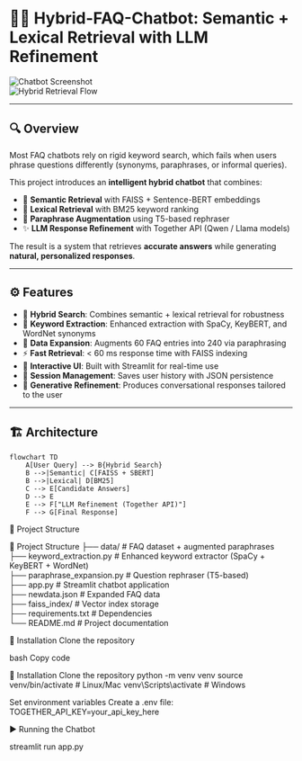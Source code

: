 # 🤖💬 Hybrid-FAQ-Chatbot: Semantic + Lexical Retrieval with LLM Refinement  

![Chatbot Screenshot](static/images/interface.png)  
![Hybrid Retrieval Flow](static/images/architecture.png)  

---

## 🔍 Overview  
Most FAQ chatbots rely on rigid keyword search, which fails when users phrase questions differently (synonyms, paraphrases, or informal queries).  

This project introduces an **intelligent hybrid chatbot** that combines:  
- 🧠 **Semantic Retrieval** with FAISS + Sentence-BERT embeddings  
- 🔑 **Lexical Retrieval** with BM25 keyword ranking  
- 🔄 **Paraphrase Augmentation** using T5-based rephraser  
- ✨ **LLM Response Refinement** with Together API (Qwen / Llama models)  

The result is a system that retrieves **accurate answers** while generating **natural, personalized responses**.  

---

## ⚙️ Features  
- 📌 **Hybrid Search**: Combines semantic + lexical retrieval for robustness  
- 📝 **Keyword Extraction**: Enhanced extraction with SpaCy, KeyBERT, and WordNet synonyms  
- 🔄 **Data Expansion**: Augments 60 FAQ entries into 240 via paraphrasing  
- ⚡ **Fast Retrieval**: < 60 ms response time with FAISS indexing  
- 🎨 **Interactive UI**: Built with Streamlit for real-time use  
- 💾 **Session Management**: Saves user history with JSON persistence  
- 🤝 **Generative Refinement**: Produces conversational responses tailored to the user  

---

## 🏗️ Architecture  
```mermaid
flowchart TD
    A[User Query] --> B{Hybrid Search}
    B -->|Semantic| C[FAISS + SBERT]
    B -->|Lexical| D[BM25]
    C --> E[Candidate Answers]
    D --> E
    E --> F["LLM Refinement (Together API)"]
    F --> G[Final Response]
```

📂 Project Structure



📂 Project Structure
├── data/                   # FAQ dataset + augmented paraphrases  
├── keyword_extraction.py   # Enhanced keyword extractor (SpaCy + KeyBERT + WordNet)  
├── paraphrase_expansion.py # Question rephraser (T5-based)  
├── app.py                  # Streamlit chatbot application  
├── newdata.json            # Expanded FAQ data  
├── faiss_index/            # Vector index storage  
├── requirements.txt        # Dependencies  
└── README.md               # Project documentation  




🚀 Installation
Clone the repository

bash
Copy code

🚀 Installation
Clone the repository
python -m venv venv
source venv/bin/activate   # Linux/Mac
venv\Scripts\activate      # Windows


Set environment variables
Create a .env file:
TOGETHER_API_KEY=your_api_key_here

▶️ Running the Chatbot

streamlit run app.py

